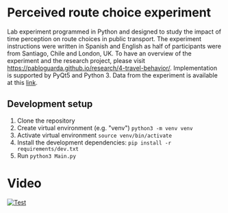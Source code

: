 # Perceived route choice experiment
Lab experiment programmed in Python and designed to study the impact of time perception on route choices in public transport. The experiment instructions were written in Spanish and English as half of participants were from Santiago, Chile and London, UK. To have an overview of the experiment and the research project, please visit 
https://pabloguarda.github.io/research/4-travel-behavior/. Implementation is supported by PyQt5 and Python 3. Data from the experiment is available at this [link](https://github.com/pabloguarda/perceived-route-choice/tree/main/data).

## Development setup

1. Clone the repository
2. Create virtual environment (e.g. "venv") `python3 -m venv venv`
3. Activate virtual environment `source venv/bin/activate`
3. Install the development dependencies: `pip install -r requirements/dev.txt`
4. Run `python3 Main.py`

# Video 
[![Test](https://github.com/pabloguarda/route-choice-experiment/blob/master/Videos/thumbnail-experiment-video.gif)](https://user-images.githubusercontent.com/25504487/130095997-1f3338c7-bbfe-498f-98a6-15a454a06ce2.mp4)
